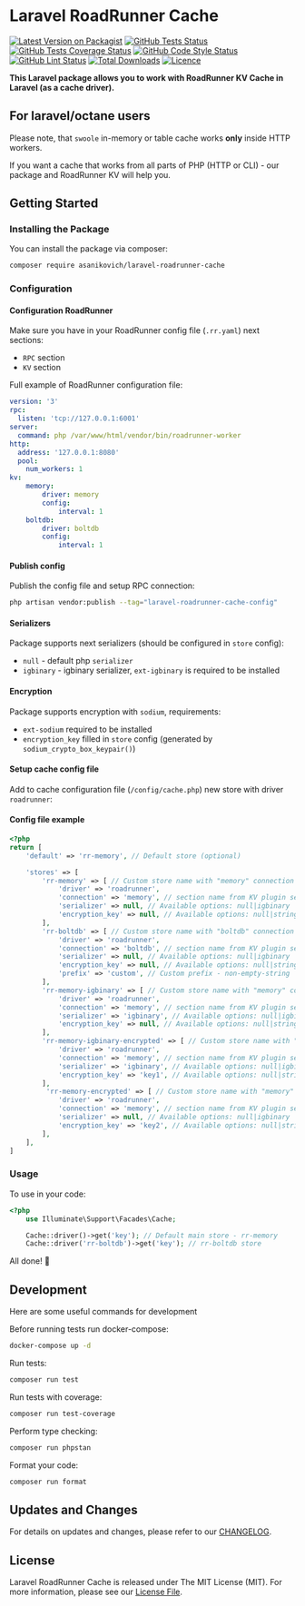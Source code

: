 # Laravel RoadRunner Cache

[![Latest Version on Packagist](https://img.shields.io/packagist/v/asanikovich/laravel-roadrunner-cache.svg?style=flat-square)](https://packagist.org/packages/asanikovich/laravel-roadrunner-cache)
[![GitHub Tests Status](https://img.shields.io/github/actions/workflow/status/asanikovich/laravel-roadrunner-cache/tests.yml?branch=master&label=tests&style=flat-square)](https://github.com/asanikovich/laravel-roadrunner-cache/actions/workflows/tests.yml?query=branch%3Amaster)
[![GitHub Tests Coverage Status](https://img.shields.io/codecov/c/github/asanikovich/laravel-roadrunner-cache?token=GXMKS36D91&style=flat-square)](https://github.com/asanikovich/laravel-roadrunner-cache/actions/workflows/tests.yml?query=branch%3Amaster)
[![GitHub Code Style Status](https://img.shields.io/github/actions/workflow/status/asanikovich/laravel-roadrunner-cache/phpstan.yml?branch=master&label=code%20style&style=flat-square)](https://github.com/asanikovich/laravel-roadrunner-cache/actions/workflows/phpstan.yml?query=branch%3Amaster)
[![GitHub Lint Status](https://img.shields.io/github/actions/workflow/status/asanikovich/laravel-roadrunner-cache/pint.yml?branch=master&label=lint&style=flat-square)](https://github.com/asanikovich/laravel-roadrunner-cache/actions/workflows/pint.yml?query=branch%3Amaster)
[![Total Downloads](https://img.shields.io/packagist/dt/asanikovich/laravel-roadrunner-cache.svg?style=flat-square)](https://packagist.org/packages/asanikovich/laravel-roadrunner-cache)
[![Licence](https://img.shields.io/packagist/l/asanikovich/laravel-roadrunner-cache.svg?style=flat-square)](https://packagist.org/packages/asanikovich/laravel-roadrunner-cache)

**This Laravel package allows you to work with RoadRunner KV Cache in Laravel (as a cache driver).**

## For laravel/octane users ##

Please note, that `swoole` in-memory or table cache works **only** inside HTTP workers.

If you want a cache that works from all parts of PHP (HTTP or CLI) - our package and RoadRunner KV will help you.

## Getting Started

### Installing the Package

You can install the package via composer:

```bash
composer require asanikovich/laravel-roadrunner-cache
```

### Configuration

#### Configuration RoadRunner

Make sure you have in your RoadRunner config file (`.rr.yaml`) next sections:
- `RPC` section 
- `KV` section

Full example of RoadRunner configuration file:
```yaml
version: '3'
rpc:
  listen: 'tcp://127.0.0.1:6001'
server:
  command: php /var/www/html/vendor/bin/roadrunner-worker
http:
  address: '127.0.0.1:8080'
  pool:
    num_workers: 1
kv:
    memory:
        driver: memory
        config:
            interval: 1
    boltdb:
        driver: boltdb
        config:
            interval: 1
```

#### Publish config
Publish the config file and setup RPC connection:

```bash
php artisan vendor:publish --tag="laravel-roadrunner-cache-config"
```

#### Serializers

Package supports next serializers (should be configured in `store` config):
- `null` - default php `serializer`
- `igbinary` - igbinary serializer, `ext-igbinary` is required to be installed

#### Encryption

Package supports encryption with `sodium`, requirements:
- `ext-sodium` required to be installed 
- `encryption_key` filled  in `store` config (generated by `sodium_crypto_box_keypair()`)

#### Setup cache config file 

Add to cache configuration file (`/config/cache.php`) new store with driver `roadrunner`: 

#### Config file example
```php
<?php
return [
    'default' => 'rr-memory', // Default store (optional)

    'stores' => [
        'rr-memory' => [ // Custom store name with "memory" connection 
            'driver' => 'roadrunner',
            'connection' => 'memory', // section name from KV plugin settings in RoadRunner config file (.rr.yaml)
            'serializer' => null, // Available options: null|igbinary
            'encryption_key' => null, // Available options: null|string
        ],
        'rr-boltdb' => [ // Custom store name with "boltdb" connection (another store is optional)
            'driver' => 'roadrunner',
            'connection' => 'boltdb', // section name from KV plugin settings in RoadRunner config file (.rr.yaml)
            'serializer' => null, // Available options: null|igbinary
            'encryption_key' => null, // Available options: null|string
            'prefix' => 'custom', // Custom prefix - non-empty-string
        ],
        'rr-memory-igbinary' => [ // Custom store name with "memory" connection and "igbinary" serializer
            'driver' => 'roadrunner',
            'connection' => 'memory', // section name from KV plugin settings in RoadRunner config file (.rr.yaml)
            'serializer' => 'igbinary', // Available options: null|igbinary
            'encryption_key' => null, // Available options: null|string
        ],
        'rr-memory-igbinary-encrypted' => [ // Custom store name with "memory" connection and encrypted "igbinary" serializer
            'driver' => 'roadrunner',
            'connection' => 'memory', // section name from KV plugin settings in RoadRunner config file (.rr.yaml)
            'serializer' => 'igbinary', // Available options: null|igbinary
            'encryption_key' => 'key1', // Available options: null|string
        ],
         'rr-memory-encrypted' => [ // Custom store name with "memory" connection and encrypted serializer
            'driver' => 'roadrunner',
            'connection' => 'memory', // section name from KV plugin settings in RoadRunner config file (.rr.yaml)
            'serializer' => null, // Available options: null|igbinary
            'encryption_key' => 'key2', // Available options: null|string
        ],
    ],
]
```

### Usage

To use in your code:
```php
<?php
    use Illuminate\Support\Facades\Cache;

    Cache::driver()->get('key'); // Default main store - rr-memory
    Cache::driver('rr-boltdb')->get('key'); // rr-boltdb store
```

All done! 🚀

## Development
Here are some useful commands for development

Before running tests run docker-compose:
```bash
docker-compose up -d
```
Run tests:
```bash
composer run test
```
Run tests with coverage:
```bash
composer run test-coverage
```
Perform type checking:
```bash
composer run phpstan
```
Format your code:
```bash
composer run format
```

## Updates and Changes

For details on updates and changes, please refer to our [CHANGELOG](CHANGELOG.md).

## License

Laravel RoadRunner Cache is released under The MIT License (MIT). For more information, please see our [License File](LICENSE.md).
